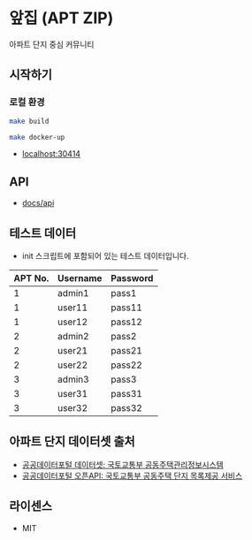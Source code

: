 # 앞집 (APT ZIP)

아파트 단지 중심 커뮤니티

## 시작하기

### 로컬 환경

```bash
make build
```

```bash
make docker-up
```

- [localhost:30414](http://localhost:30414)

## API

- [docs/api](aio/docs/api.md)

## 테스트 데이터

- init 스크립트에 포함되어 있는 테스트 데이터입니다.

| APT No. | Username | Password |
| ------- | -------- | -------- |
| 1       | admin1   | pass1    |
| 1       | user11   | pass11   |
| 1       | user12   | pass12   |
| 2       | admin2   | pass2    |
| 2       | user21   | pass21   |
| 2       | user22   | pass22   |
| 3       | admin3   | pass3    |
| 3       | user31   | pass31   |
| 3       | user32   | pass32   |

## 아파트 단지 데이터셋 출처

- [공공데이터포털 데이터셋: 국토교통부 공동주택관리정보시스템](https://www.data.go.kr/data/15073271/fileData.do)
- [공공데이터포털 오픈API: 국토교통부 공동주택 단지 목록제공 서비스](https://www.data.go.kr/data/15057332/openapi.do)

## 라이센스

- MIT
